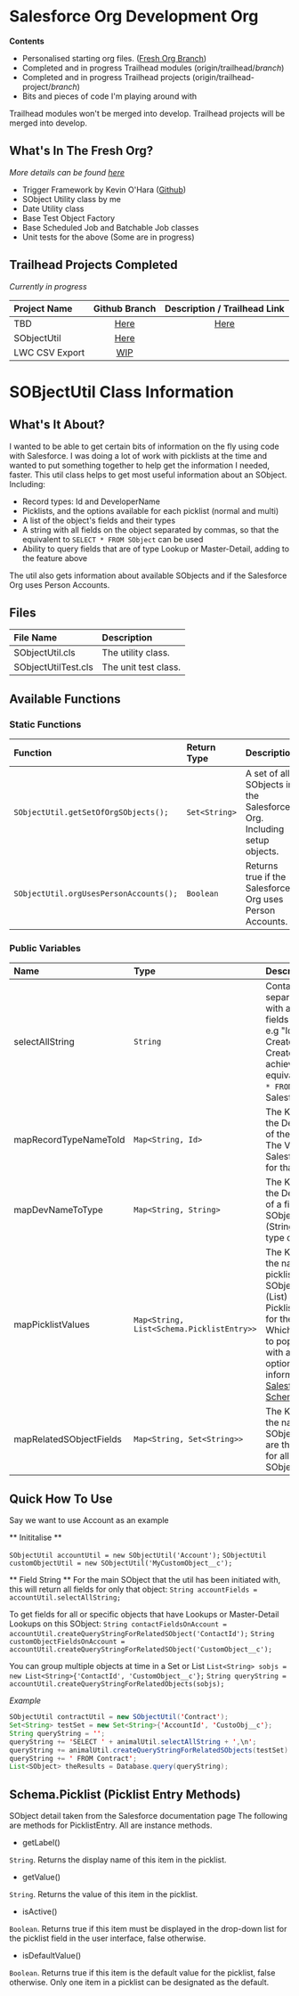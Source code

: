 # Salesforce Org Development Org
**Contents**
- Personalised starting org files. ([Fresh Org Branch](https://github.com/Varout/DevOrgSF/tree/fresh-org))
- Completed and in progress Trailhead modules (origin/trailhead/_branch_)
- Completed and in progress Trailhead projects (origin/trailhead-project/_branch_)
- Bits and pieces of code I'm playing around with

Trailhead modules won't be merged into develop.  Trailhead projects will be merged into develop.

## What's In The Fresh Org?
_More details can be found [here](https://github.com/Varout/DevOrgSF/tree/fresh-org)_

- Trigger Framework by Kevin O'Hara ([Github](https://github.com/kevinohara80/sfdc-trigger-framework))
- SObject Utility class by me
- Date Utility class
- Base Test Object Factory
- Base Scheduled Job and Batchable Job classes
- Unit tests for the above (Some are in progress)

## Trailhead Projects Completed
_Currently in progress_

| Project Name   | Github Branch                                    |Description / Trailhead Link                        |
|:---------------|:------------------------------------------------:|:--------------------------------------------------:|
| TBD            | [Here](https://github.com/Varout/DevOrgSF/tree/) | [Here](https://trailhead.salesforce.com/projects/) | 
| SObjectUtil    | [Here](https://github.com/Varout/SObjectUtil)    |                                                    |
| LWC CSV Export | [WIP](#)                                         |                                                    |

# SOBjectUtil Class Information

## What's It About?

I wanted to be able to get certain bits of information on the fly using code with Salesforce. I was doing a lot of work with picklists at the time and wanted to put something together to help get the information I needed, faster.
This util class helps to get most useful information about an SObject. Including:
- Record types: Id and DeveloperName
- Picklists, and the options available for each picklist (normal and multi)
- A list of the object's fields and their types
- A string with all fields on the object separated by commas, so that the equivalent to `SELECT * FROM SObject` can be used
- Ability to query fields that are of type Lookup or Master-Detail, adding to the feature above

The util also gets information about available SObjects and if the Salesforce Org uses Person Accounts.


## Files

| File Name           | Description          |
|:--------------------|:---------------------|
| SObjectUtil.cls     | The utility class.   |
| SObjectUtilTest.cls | The unit test class. |

## Available Functions

### Static Functions

| Function                               | Return Type   | Description                                                           |
|:---------------------------------------|:--------------|:----------------------------------------------------------------------|
| `SObjectUtil.getSetOfOrgSObjects();`   | `Set<String>` | A set of all SObjects in the Salesforce Org. Including setup objects. |
| `SObjectUtil.orgUsesPersonAccounts();` | `Boolean`     | Returns true if the Salesforce Org uses Person Accounts.              |


### Public Variables

| Name                    | Type                                      | Description                                                                                                                                                                                                                                                                                                                                                                                                                                          |
|:------------------------|:------------------------------------------|:-----------------------------------------------------------------------------------------------------------------------------------------------------------------------------------------------------------------------------------------------------------------------------------------------------------------------------------------------------------------------------------------------------------------------------------------------------|
| selectAllString         | `String`                                  | Contains a comma separated string with all available fields on the object.  e.g "Id, Name, CreatedDate, CreatedById,..." to achieve the equivalent of `SELECT * FROM SObject` in Salesforce.                                                                                                                                                                                                                                                         |
| mapRecordTypeNameToId   | `Map<String, Id>`                         | The Key (String) is the DeveloperName of the record type. The Value (Id) is the Salesforce Id value for that record type.                                                                                                                                                                                                                                                                                                                            |
| mapDevNameToType        | `Map<String, String>`                     | The Key (String) is the DeveloperName of a field on the SObject. The Value (String) is the data type of the field.                                                                                                                                                                                                                                                                                                                                   |
| mapPicklistValues       | `Map<String, List<Schema.PicklistEntry>>` | The Key (String) is the name of a picklist field on the SObject. The Value (List<PicklistEntry>) is a list of PicklistEntry records for the picklist. Which can be used to populate a picklist with available options. More information: <a href="https://developer.salesforce.com/docs/atlas.en-us.apexcode.meta/apexcode/apex_class_Schema_PicklistEntry.htm#apex_class_Schema_PicklistEntry" target="_blank">Salesforce: Schema.PicklistEntry</a> |
| mapRelatedSObjectFields | `Map<String, Set<String>>`                | The Key (String) is the name of the SObject. The Values are the field names for all fields on that SObject.                                                                                                                                                                                                                                                                                                                                          |


## Quick How To Use

Say we want to use Account as an example

** Inititalise **

```SObjectUtil accountUtil = new SObjectUtil('Account');```
```SObjectUtil customObjectUtil = new SObjectUtil('MyCustomObject__c');```


** Field String **
For the main SObject that the util has been initiated with, this will return all fields for only that object:
```String accountFields = accountUtil.selectAllString;```

To get fields for all or specific objects that have Lookups or Master-Detail Lookups on this SObject:
```String contactFieldsOnAccount = accountUtil.createQueryStringForRelatedSObject('ContactId');```
```String customObjectFieldsOnAccount = accountUtil.createQueryStringForRelatedSObject('CustomObject__c');```

You can group multiple objects at time in a Set or List
```List<String> sobjs = new List<String>{'ContactId', 'CustomObject__c'};```
```String queryString = accountUtil.createQueryStringForRelatedObjects(sobjs);```

_Example_

```Java
SObjectUtil contractUtil = new SObjectUtil('Contract');
Set<String> testSet = new Set<String>{'AccountId', 'CustoObj__c'};
String queryString = '';
queryString += 'SELECT ' + animalUtil.selectAllString + ',\n';
queryString += animalUtil.createQueryStringForRelatedSObjects(testSet) + '\n';
queryString += ' FROM Contract';
List<SObject> theResults = Database.query(queryString);
```

## Schema.Picklist (Picklist Entry Methods)
SObject detail taken from the Salesforce documentation page
The following are methods for PicklistEntry. All are instance methods.

- getLabel()

`String`. Returns the display name of this item in the picklist.


- getValue()

`String`. Returns the value of this item in the picklist.


- isActive()

`Boolean`. Returns true if this item must be displayed in the drop-down list for the picklist field in the user interface, false otherwise.


- isDefaultValue()

`Boolean`. Returns true if this item is the default value for the picklist, false otherwise. Only one item in a picklist can be designated as the default.